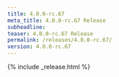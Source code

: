 ```yaml
---
title: 4.0.0-rc.67
meta_title: 4.0.0-rc.67 Release
subheadline: 
teaser: 4.0.0-rc.67 Release
permalink: /releases/4.0.0-rc.67/
version: 4.0.0-rc.67
---
```


{% include _release.html %}
